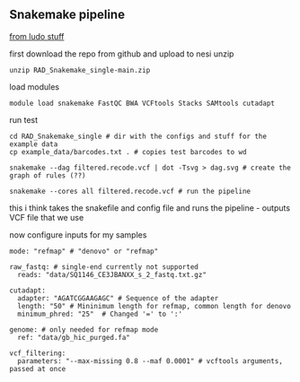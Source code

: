 ## Snakemake pipeline
[from ludo stuff](https://github.com/ldutoit/RAD_Snakemake_single.git)

first download the repo from github and upload to nesi
unzip
```
unzip RAD_Snakemake_single-main.zip
```

load modules 
```
module load snakemake FastQC BWA VCFtools Stacks SAMtools cutadapt
```

run test
```
cd RAD_Snakemake_single # dir with the configs and stuff for the example data
cp example_data/barcodes.txt . # copies test barcodes to wd

snakemake --dag filtered.recode.vcf | dot -Tsvg > dag.svg # create the graph of rules (??)

snakemake --cores all filtered.recode.vcf # run the pipeline
```
this i think takes the snakefile and config file and runs the pipeline - outputs VCF file that we use

now configure inputs for my samples
```
mode: "refmap" # "denovo" or "refmap"

raw_fastq: # single-end currently not supported
  reads: "data/SQ1146_CE3JBANXX_s_2_fastq.txt.gz"

cutadapt:
  adapter: "AGATCGGAAGAGC" # Sequence of the adapter
  length: "50" # Mininimum length for refmap, common length for denovo
  minimum_phred: "25"  # Changed '=' to ':'

genome: # only needed for refmap mode
  ref: "data/gb_hic_purged.fa"

vcf_filtering:
  parameters: "--max-missing 0.8 --maf 0.0001" # vcftools arguments, passed at once
```
